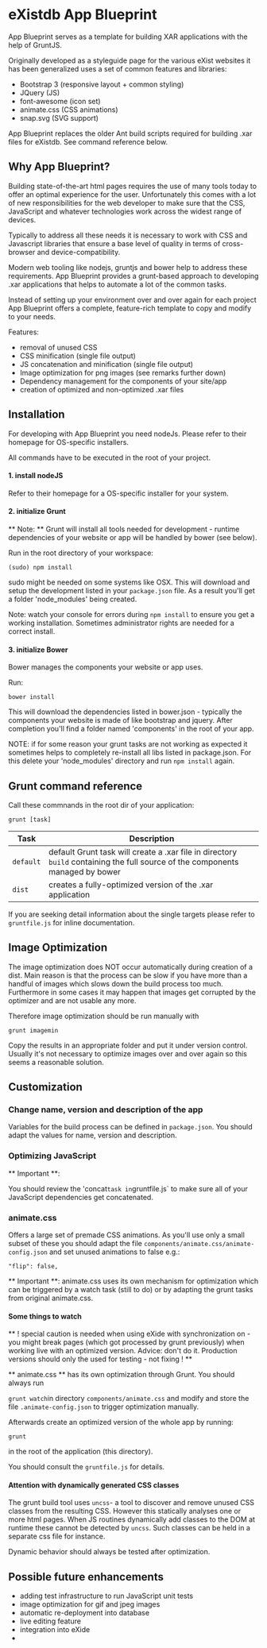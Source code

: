 # eXistdb App Blueprint

App Blueprint serves as a template for building XAR applications with the help of GruntJS.

Originally developed as a styleguide page for the various eXist websites it has been generalized uses a set of common features and libraries:

* Bootstrap 3 (responsive layout + common styling)
* JQuery (JS)
* font-awesome (icon set)
* animate.css (CSS animations)
* snap.svg (SVG support)

App Blueprint replaces the older Ant build scripts required for building .xar files for eXistdb. See command reference below.

## Why App Blueprint?

Building state-of-the-art html pages requires the use of many tools today to offer an optimal experience for the user. Unfortunately this comes with a lot of new responsibilities for the web developer to make sure that the CSS, JavaScript and whatever technologies work across the widest range of devices.

Typically to address all these needs it is necessary to work with CSS and Javascript libraries that ensure a base level of quality in terms of cross-browser and device-compatibility.

Modern web tooling like nodejs, gruntjs and bower help to address these requirements. App Blueprint provides a grunt-based approach to developing .xar applications that helps to automate a lot of the common tasks.

Instead of setting up your environment over and over again for each project App Blueprint offers a complete, feature-rich template to copy and modify to your needs.

Features:

* removal of unused CSS
* CSS minification (single file output)
* JS concatenation and minification (single file output)
* Image optimization for png images (see remarks further down)
* Dependency management for the components of your site/app
* creation of optimized and non-optimized .xar files


## Installation

For developing with App Blueprint you need nodeJs. Please refer to their homepage for OS-specific installers.

All commands have to be executed in the root of your project.

#### 1. install nodeJS
Refer to their homepage for a OS-specific installer for your system.

#### 2. initialize Grunt

** Note: **
Grunt will install all tools needed for development - runtime dependencies of your website or app will be handled by bower (see below).

Run in the root directory of your workspace:

`(sudo) npm install` 

sudo might be needed on some systems like OSX. This will download and setup the development listed in your `package.json` file. As a result you'll get a folder 'node_modules' being created.

Note: 
watch your console for errors during `npm install` to ensure you get a working installation. Sometimes administrator rights are needed for a correct install.


#### 3. initialize Bower

Bower manages the components your website or app uses.

Run: 

`bower install`

This will download the dependencies listed in bower.json - typically the components your website is made of like bootstrap and jquery. After completion you'll find a folder named 'components' in the root of your app.

NOTE: if for some reason your grunt tasks are not working as expected it sometimes helps to completely re-install all libs listed in package.json. For this delete your 'node_modules' directory and run `npm install` again.


## Grunt command reference

Call these commnands in the root dir of your application:

`grunt [task]`

Task | Description |
-------- | ----------------
`default` | default Grunt task will create a .xar file in directory `build` containing the full source of the components managed by bower
`dist`| creates a fully-optimized version of the .xar application

If you are seeking detail information about the single targets please refer to `gruntfile.js` for inline documentation.

## Image Optimization

The image optimization does NOT occur automatically during creation of a dist. Main reason is that the process can be slow if you have more than a handful of images which slows down the build process too much. Furthermore in some cases it may happen that images get corrupted by the optimizer and are not usable any more.

Therefore image optimization should be run manually with

`grunt imagemin`

Copy the results in an appropriate folder and put it under version control. Usually it's not necessary to optimize images over and over again so this seems a reasonable solution.

## Customization

### Change name, version and description of the app

Variables for the build process can be defined in `package.json`. You should adapt the values for name, version and description.

### Optimizing JavaScript

** Important **:

You should review the 'concat` task in `gruntfile.js` to make sure all of your JavaScript dependencies get concatenated. 

### animate.css

Offers a large set of premade CSS animations. As you'll use only a small subset of these you should adapt the file `components/animate.css/animate-config.json` and set unused animations to false e.g.:

`"flip": false,`

** Important **:
animate.css uses its own mechanism for optimization which can be triggered by a watch task (still to do) or by adapting the grunt tasks from original animate.css.


#### Some things to watch

** ! special caution is needed when using eXide with synchronization on - you might break pages (which got processed by grunt previously) when working live with an optimized version. Advice: don't do it. Production versions should only the used for testing - not fixing ! **

** animate.css ** has its own optimization through Grunt. You should always run

`grunt watch`in directory `components/animate.css` and modify and store the file `.animate-config.json` to trigger optimization manually.


Afterwards create an optimized version of the whole app by running:

`grunt`

in the root of the application (this directory).

You should consult the `gruntfile.js` for details.

#### Attention with dynamically generated CSS classes

The grunt build tool uses `uncss`- a tool to discover and remove unused CSS classes from the resulting CSS. However this statically analyses one or more html pages. When JS routines dynamically add classes to the DOM at runtime these cannot be detected by `uncss`. Such classes can be held in a separate css file for instance.

Dynamic behavior should always be tested after optimization.

## Possible future enhancements

* adding test infrastructure to run JavaScript unit tests
* image optimization for gif and jpeg images 
* automatic re-deployment into database
* live editing feature
* integration into eXide
* 
